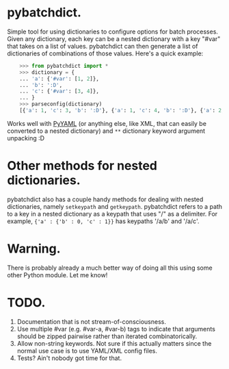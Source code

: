 pybatchdict.
==============

Simple tool for using dictionaries to configure options for batch processes. Given any 
dictionary, each key can be a nested dictionary with a key "#var" that takes on a list of values. 
pybatchdict can then generate a list of dictionaries of combinations of those values. Here's a 
quick example:

```python
	>>> from pybatchdict import *
	>>> dictionary = {
	... 'a': {'#var': [1, 2]},
	...	'b': ':D',
	...	'c': {'#var': [3, 4]},
	... }
	>>> parseconfig(dictionary)
	[{'a': 1, 'c': 3, 'b': ':D'}, {'a': 1, 'c': 4, 'b': ':D'}, {'a': 2, 'c': 3, 'b': ':D'}, {'a': 2, 'c': 4, 'b': ':D'}]	
```

Works well with [PyYAML](http://pyyaml.org/wiki/PyYAML) (or anything else, like XML, that can easily be converted to a nested dictionary) and `**` dictionary keyword argument unpacking :D 

Other methods for nested dictionaries.
======================================

pybatchdict also has a couple handy methods for dealing with nested dictionaries, namely 
`setkeypath` and `getkeypath`. pybatchdict refers to a path to a key in a nested dictionary as a 
keypath that uses "/" as a delimiter. For example, `{'a' : {'b' : 0, 'c' : 1}}` has keypaths '/a/b' 
and '/a/c'.

Warning.
========

There is probably already a much better way of doing all this using some other Python module. Let me know!

TODO.
=====

1. Documentation that is not stream-of-consciousness.
1. Use multiple #var (e.g. #var-a, #var-b) tags to indicate that arguments should be zipped pairwise rather than iterated combinatorically.
1. Allow non-string keywords. Not sure if this actually matters since the normal use case is to use YAML/XML config files.
1. Tests? Ain't nobody got time for that.
